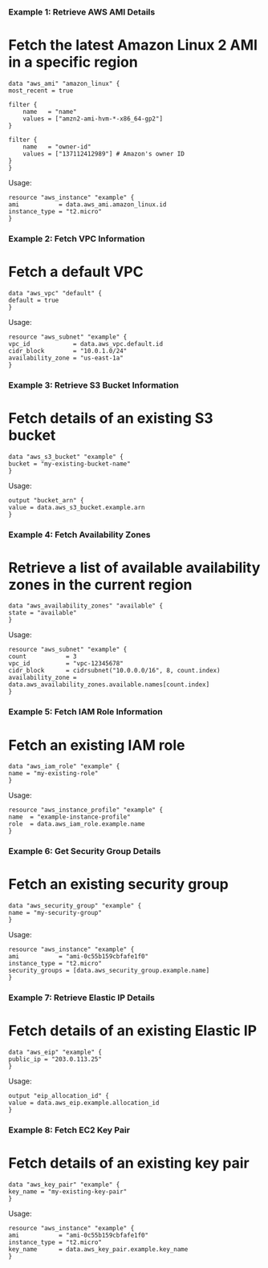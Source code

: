### Example 1: Retrieve AWS AMI Details

# Fetch the latest Amazon Linux 2 AMI in a specific region
    data "aws_ami" "amazon_linux" {
    most_recent = true

    filter {
        name   = "name"
        values = ["amzn2-ami-hvm-*-x86_64-gp2"]
    }

    filter {
        name   = "owner-id"
        values = ["137112412989"] # Amazon's owner ID
    }
    }

Usage:

    resource "aws_instance" "example" {
    ami           = data.aws_ami.amazon_linux.id
    instance_type = "t2.micro"
    }

### Example 2: Fetch VPC Information

# Fetch a default VPC
    data "aws_vpc" "default" {
    default = true
    }

Usage:

    resource "aws_subnet" "example" {
    vpc_id            = data.aws_vpc.default.id
    cidr_block        = "10.0.1.0/24"
    availability_zone = "us-east-1a"
    }

### Example 3: Retrieve S3 Bucket Information

# Fetch details of an existing S3 bucket
    data "aws_s3_bucket" "example" {
    bucket = "my-existing-bucket-name"
    }

Usage:

    output "bucket_arn" {
    value = data.aws_s3_bucket.example.arn
    }

### Example 4: Fetch Availability Zones

# Retrieve a list of available availability zones in the current region
    data "aws_availability_zones" "available" {
    state = "available"
    }

Usage:

    resource "aws_subnet" "example" {
    count           = 3
    vpc_id          = "vpc-12345678"
    cidr_block      = cidrsubnet("10.0.0.0/16", 8, count.index)
    availability_zone = data.aws_availability_zones.available.names[count.index]
    }

### Example 5: Fetch IAM Role Information

# Fetch an existing IAM role
    data "aws_iam_role" "example" {
    name = "my-existing-role"
    }

Usage:

    resource "aws_instance_profile" "example" {
    name  = "example-instance-profile"
    role  = data.aws_iam_role.example.name
    }

### Example 6: Get Security Group Details

# Fetch an existing security group
    data "aws_security_group" "example" {
    name = "my-security-group"
    }

Usage:

    resource "aws_instance" "example" {
    ami           = "ami-0c55b159cbfafe1f0"
    instance_type = "t2.micro"
    security_groups = [data.aws_security_group.example.name]
    }

### Example 7: Retrieve Elastic IP Details

# Fetch details of an existing Elastic IP
    data "aws_eip" "example" {
    public_ip = "203.0.113.25"
    }

Usage:

    output "eip_allocation_id" {
    value = data.aws_eip.example.allocation_id
    }

### Example 8: Fetch EC2 Key Pair

# Fetch details of an existing key pair
    data "aws_key_pair" "example" {
    key_name = "my-existing-key-pair"
    }

Usage:

    resource "aws_instance" "example" {
    ami           = "ami-0c55b159cbfafe1f0"
    instance_type = "t2.micro"
    key_name      = data.aws_key_pair.example.key_name
    }
